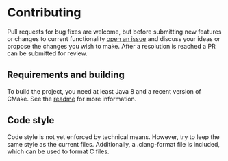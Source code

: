 # Contributing

Pull requests for bug fixes are welcome, but before submitting new features or
changes to current functionality [open an
issue](https://github.com/sqreen/AgentJavaNative/issues/new)
and discuss your ideas or propose the changes you wish to make. After a
resolution is reached a PR can be submitted for review.

## Requirements and building

To build the project, you need at least Java 8 and a recent version of CMake.
See the [readme](./README.md) for more information.

## Code style

Code style is not yet enforced by technical means. However, try to leep the same
style as the current files. Additionally, a .clang-format file is included,
which can be used to format C files.

<!-- vim: set tw=80: -->
